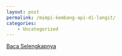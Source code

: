 ```yaml
---
layout: post
permalink: /mimpi-kembang-api-di-langit/
categories:
    - Uncategorized
---
```


[Baca Selengkapnya](/03)